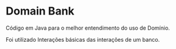 # Domain Bank

Código em Java para o melhor entendimento do uso de Domínio.

Foi utilizado Interações básicas das interações de um banco.

